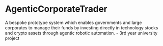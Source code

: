 # AgenticCorporateTrader
A bespoke prototype system which enables governments and large corporates to manage their funds by investing directly in technology stocks and crypto assets through agentic robotic automation. - 3rd year university project
